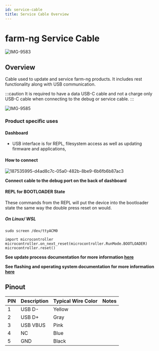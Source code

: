 ```yaml
---
id: service-cable
title: Service Cable Overview
---
```


# farm-ng Service Cable

![IMG-9583](https://user-images.githubusercontent.com/64480560/205402624-fa7d8a61-4017-4691-9d24-d6d3ebdeb359.jpg)
## Overview

Cable used to update and service farm-ng products. It includes rest functionality along with USB communication.

:::caution
It is required to have a data USB-C cable and not a charge only USB-C cable when connecting to the debug or service cable.
:::

![IMG-9585](https://user-images.githubusercontent.com/64480560/205402615-a182d74f-ea46-437b-ad3f-f02f4efbb28d.jpg)

### Product specific uses

#### Dashboard

- USB interface is for REPL, filesystem access as well as updating firmware and applications,

#### How to connect
![187535995-d4ad8c7c-05a0-482b-8be9-6b6fb6b87ac3](https://user-images.githubusercontent.com/64480560/206007745-b36c59c7-22dd-4435-9cae-8503956174f3.png)

**Connect cable to the debug port on the back of dashboard**

#### REPL for BOOTLOADER State
These commands from the REPL will put the device into the bootloader state the same way the double press reset on  would.

##### On Linux/ WSL
```
sudo screen /dev/ttyACM0

import microcontroller
microcontroller.on_next_reset(microcontroller.RunMode.BOOTLOADER)
microcontroller.reset()
```


**See update process documentation for more information [here](/docs/dashboard/fw_updates.md)**




**See flashing and operating system documentation for more information [here](/docs/brain/README.md)**

## Pinout


| PIN | Description   | Typical Wire Color | Notes                      |
| --- | ------------- | ------------------ | -------------------------- |
| 1   | USB D-        | Yellow             |                            |
| 2   | USB D+        | Gray               |                            |
| 3   | USB VBUS      | Pink               |                            |
| 4   | NC            | Blue               |                            |
| 5   | GND           | Black              |                            |

